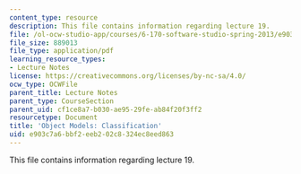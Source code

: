 ```yaml
---
content_type: resource
description: This file contains information regarding lecture 19.
file: /ol-ocw-studio-app/courses/6-170-software-studio-spring-2013/e903c7a6bbf2eeb202c8324ec8eed863_MIT6_170S13_19-objt-mdl-class.pdf
file_size: 889013
file_type: application/pdf
learning_resource_types:
- Lecture Notes
license: https://creativecommons.org/licenses/by-nc-sa/4.0/
ocw_type: OCWFile
parent_title: Lecture Notes
parent_type: CourseSection
parent_uid: cf1ce8a7-b030-ae95-29fe-ab84f20f3ff2
resourcetype: Document
title: 'Object Models: Classification'
uid: e903c7a6-bbf2-eeb2-02c8-324ec8eed863
---
```

This file contains information regarding lecture 19.